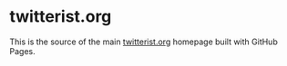 twitterist.org
==============

This is the source of the main [twitterist.org](http://twitterist.org) homepage built with GitHub Pages.
